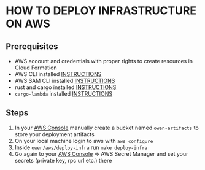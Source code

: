 # HOW TO DEPLOY INFRASTRUCTURE ON AWS

## Prerequisites

- AWS account and credentials with proper rights to create resources in Cloud Formation
- AWS CLI installed [INSTRUCTIONS](https://docs.aws.amazon.com/cli/latest/userguide/getting-started-install.html)
- AWS SAM CLI installed [INSTRUCTIONS](https://docs.aws.amazon.com/serverless-application-model/latest/developerguide/install-sam-cli.html)
- rust and cargo installed [INSTRUCTIONS](https://www.rust-lang.org/tools/install)
- `cargo-lambda` installed [INSTRUCTIONS](https://www.cargo-lambda.info/guide/getting-started.html)

## Steps

1. In your [AWS Console](https://console.aws.amazon.com/) manually create a bucket named `owen-artifacts` to store your deployment artifacts
2. On your local machine login to aws with `aws configure`
3. Inside `owen/aws/deploy-infra` run `make deploy-infra`
4. Go again to your [AWS Console](https://console.aws.amazon.com/) => AWS Secret Manager and set your secrets (private key, rpc url etc.) there
